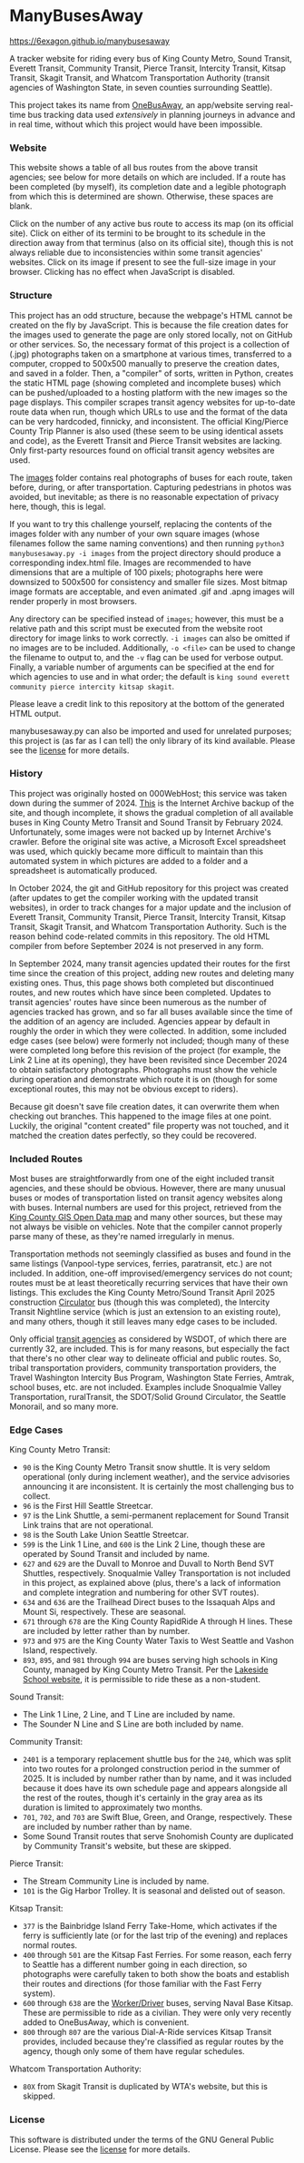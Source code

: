 # ManyBusesAway

<https://6exagon.github.io/manybusesaway>

A tracker website for riding every bus of King County Metro, Sound Transit, Everett Transit, Community Transit, Pierce Transit, Intercity Transit, Kitsap Transit, Skagit Transit, and Whatcom Transportation Authority (transit agencies of Washington State, in seven counties surrounding Seattle).

This project takes its name from [OneBusAway](https://onebusaway.org), an app/website serving real-time bus tracking data used _extensively_ in planning journeys in advance and in real time, without which this project would have been impossible.

### Website

This website shows a table of all bus routes from the above transit agencies; see below for more details on which are included. If a route has been completed (by myself), its completion date and a legible photograph from which this is determined are shown. Otherwise, these spaces are blank.

Click on the number of any active bus route to access its map (on its official site). Click on either of its termini to be brought to its schedule in the direction away from that terminus (also on its official site), though this is not always reliable due to inconsistencies within some transit agencies' websites. Click on its image if present to see the full-size image in your browser. Clicking has no effect when JavaScript is disabled.

### Structure

This project has an odd structure, because the webpage's HTML cannot be created on the fly by JavaScript. This is because the file creation dates for the images used to generate the page are only stored locally, not on GitHub or other services. So, the necessary format of this project is a collection of (.jpg) photographs taken on a smartphone at various times, transferred to a computer, cropped to 500x500 manually to preserve the creation dates, and saved in a folder. Then, a "compiler" of sorts, written in Python, creates the static HTML page (showing completed and incomplete buses) which can be pushed/uploaded to a hosting platform with the new images so the page displays. This compiler scrapes transit agency websites for up-to-date route data when run, though which URLs to use and the format of the data can be very hardcoded, finnicky, and inconsistent. The official King/Pierce County Trip Planner is also used (these seem to be using identical assets and code), as the Everett Transit and Pierce Transit websites are lacking. Only first-party resources found on official transit agency websites are used.

The [images](images) folder contains real photographs of buses for each route, taken before, during, or after transportation. Capturing pedestrians in photos was avoided, but inevitable; as there is no reasonable expectation of privacy here, though, this is legal.

If you want to try this challenge yourself, replacing the contents of the images folder with any number of your own square images (whose filenames follow the same naming conventions) and then running `python3 manybusesaway.py -i images` from the project directory should produce a corresponding index.html file. Images are recommended to have dimensions that are a multiple of 100 pixels; photographs here were downsized to 500x500 for consistency and smaller file sizes. Most bitmap image formats are acceptable, and even animated .gif and .apng images will render properly in most browsers.

Any directory can be specified instead of `images`; however, this must be a relative path and this script must be executed from the website root directory for image links to work correctly. `-i images` can also be omitted if no images are to be included. Additionally, `-o <file>` can be used to change the filename to output to, and the `-v` flag can be used for verbose output. Finally, a variable number of arguments can be specified at the end for which agencies to use and in what order; the default is `king sound everett community pierce intercity kitsap skagit`.

Please leave a credit link to this repository at the bottom of the generated HTML output.

manybusesaway.py can also be imported and used for unrelated purposes; this project is (as far as I can tell) the only library of its kind available. Please see the [license](LICENSE.txt) for more details.

### History

This project was originally hosted on 000WebHost; this service was taken down during the summer of 2024. [This](https://web.archive.org/web/20240000000000*/https://6exagon.000webhostapp.com) is the Internet Archive backup of the site, and though incomplete, it shows the gradual completion of all available buses in King County Metro Transit and Sound Transit by February 2024. Unfortunately, some images were not backed up by Internet Archive's crawler. Before the original site was active, a Microsoft Excel spreadsheet was used, which quickly became more difficult to maintain than this automated system in which pictures are added to a folder and a spreadsheet is automatically produced.

In October 2024, the git and GitHub repository for this project was created (after updates to get the compiler working with the updated transit websites), in order to track changes for a major update and the inclusion of Everett Transit, Community Transit, Pierce Transit, Intercity Transit, Kitsap Transit, Skagit Transit, and Whatcom Transportation Authority. Such is the reason behind code-related commits in this repository. The old HTML compiler from before September 2024 is not preserved in any form.

In September 2024, many transit agencies updated their routes for the first time since the creation of this project, adding new routes and deleting many existing ones. Thus, this page shows both completed but discontinued routes, and new routes which have since been completed. Updates to transit agencies' routes have since been numerous as the number of agencies tracked has grown, and so far all buses available since the time of the addition of an agency are included. Agencies appear by default in roughly the order in which they were collected. In addition, some included edge cases (see below) were formerly not included; though many of these were completed long before this revision of the project (for example, the Link 2 Line at its opening), they have been revisited since December 2024 to obtain satisfactory photographs. Photographs must show the vehicle during operation and demonstrate which route it is on (though for some exceptional routes, this may not be obvious except to riders).

Because git doesn't save file creation dates, it can overwrite them when checking out branches. This happened to the image files at one point. Luckily, the original "content created" file property was not touched, and it matched the creation dates perfectly, so they could be recovered.

### Included Routes

Most buses are straightforwardly from one of the eight included transit agencies, and these should be obvious. However, there are many unusual buses or modes of transportation listed on transit agency websites along with buses. Internal numbers are used for this project, retrieved from the [King County GIS Open Data map](https://gis-kingcounty.opendata.arcgis.com/datasets/51714753981a4c2695e603832c953551_2647) and many other sources, but these may not always be visible on vehicles. Note that the compiler cannot properly parse many of these, as they're named irregularly in menus.

Transportation methods not seemingly classified as buses and found in the same listings (Vanpool-type services, ferries, paratransit, etc.) are not included. In addition, one-off improvised/emergency services do not count; routes must be at least theoretically recurring services that have their own listings. This excludes the King County Metro/Sound Transit April 2025 construction [Circulator](https://www.soundtransit.org/get-to-know-us/news-events/news-releases/1-line-service-disrupted-repair-work-april-14-to-23) bus (though this was completed), the Intercity Transit Nightline service (which is just an extension to an existing route), and many others, though it still leaves many edge cases to be included.

Only official [transit agencies](https://www.wsdot.wa.gov/publications/manuals/fulltext/M3079/spt.pdf) as considered by WSDOT, of which there are currently 32, are included. This is for many reasons, but especially the fact that there's no other clear way to delineate official and public routes. So, tribal transportation providers, community transportation providers, the Travel Washington Intercity Bus Program, Washington State Ferries, Amtrak, school buses, etc. are not included. Examples include Snoqualmie Valley Transportation, ruralTransit, the SDOT/Solid Ground Circulator, the Seattle Monorail, and so many more.

### Edge Cases

King County Metro Transit:
- `90` is the King County Metro Transit snow shuttle. It is very seldom operational (only during inclement weather), and the service advisories announcing it are inconsistent. It is certainly the most challenging bus to collect.
- `96` is the First Hill Seattle Streetcar.
- `97` is the Link Shuttle, a semi-permanent replacement for Sound Transit Link trains that are not operational.
- `98` is the South Lake Union Seattle Streetcar.
- `599` is the Link 1 Line, and `600` is the Link 2 Line, though these are operated by Sound Transit and included by name.
- `627` and `629` are the Duvall to Monroe and Duvall to North Bend SVT Shuttles, respectively. Snoqualmie Valley Transportation is not included in this project, as explained above (plus, there's a lack of information and complete integration and numbering for other SVT routes).
- `634` and `636` are the Trailhead Direct buses to the Issaquah Alps and Mount Si, respectively. These are seasonal.
- `671` through `678` are the King County RapidRide A through H lines. These are included by letter rather than by number.
- `973` and `975` are the King County Water Taxis to West Seattle and Vashon Island, respectively.
- `893`, `895`, and `981` through `994` are buses serving high schools in King County, managed by King County Metro Transit. Per the [Lakeside School website](https://www.lakesideschool.org/about-us/transportation), it is permissible to ride these as a non-student.

Sound Transit:
- The Link 1 Line, 2 Line, and T Line are included by name.
- The Sounder N Line and S Line are both included by name.

Community Transit:
- `2401` is a temporary replacement shuttle bus for the `240`, which was split into two routes for a prolonged construction period in the summer of 2025. It is included by number rather than by name, and it was included because it does have its own schedule page and appears alongside all the rest of the routes, though it's certainly in the gray area as its duration is limited to approximately two months.
- `701`, `702`, and `703` are Swift Blue, Green, and Orange, respectively. These are included by number rather than by name.
- Some Sound Transit routes that serve Snohomish County are duplicated by Community Transit's website, but these are skipped.

Pierce Transit:
- The Stream Community Line is included by name.
- `101` is the Gig Harbor Trolley. It is seasonal and delisted out of season.

Kitsap Transit:
- `377` is the Bainbridge Island Ferry Take-Home, which activates if the ferry is sufficiently late (or for the last trip of the evening) and replaces normal routes.
- `400` through `501` are the Kitsap Fast Ferries. For some reason, each ferry to Seattle has a different number going in each direction, so photographs were carefully taken to both show the boats and establish their routes and directions (for those familiar with the Fast Ferry system).
- `600` through `638` are the [Worker/Driver](https://www.kitsaptransit.com/service/workerdriver-buses) buses, serving Naval Base Kitsap. These are permissible to ride as a civilian. They were only very recently added to OneBusAway, which is convenient.
- `800` through `807` are the various Dial-A-Ride services Kitsap Transit provides, included because they're classified as regular routes by the agency, though only some of them have regular schedules.

Whatcom Transportation Authority:
- `80X` from Skagit Transit is duplicated by WTA's website, but this is skipped.

### License

This software is distributed under the terms of the GNU General Public License. Please see the [license](LICENSE.txt) for more details.
